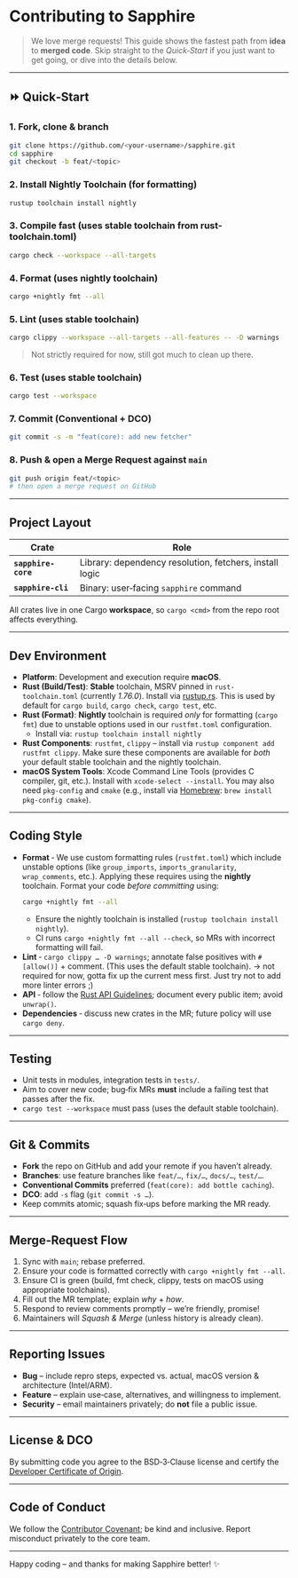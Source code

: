 # Contributing to Sapphire

> We love merge requests! This guide shows the fastest path from **idea** to **merged code**. Skip straight to the *Quick‑Start* if you just want to get going, or dive into the details below.

---

## ⏩ Quick‑Start

### 1. Fork, clone & branch
```bash
git clone https://github.com/<your-username>/sapphire.git
cd sapphire
git checkout -b feat/<topic>
```

### 2. Install Nightly Toolchain (for formatting)
```bash
rustup toolchain install nightly
```

### 3. Compile fast (uses stable toolchain from rust-toolchain.toml)
```bash
cargo check --workspace --all-targets
```

### 4. Format (uses nightly toolchain)
```bash
cargo +nightly fmt --all
```

### 5. Lint (uses stable toolchain)
```bash
cargo clippy --workspace --all-targets --all-features -- -D warnings
```
> Not strictly required for now, still got much to clean up there.

### 6. Test (uses stable toolchain)
```bash
cargo test --workspace
```

### 7. Commit (Conventional + DCO)
```bash
git commit -s -m "feat(core): add new fetcher"
```

### 8. Push & open a Merge Request against `main`
```bash
git push origin feat/<topic>
# then open a merge request on GitHub
```

-----

## Project Layout

| Crate               | Role                                                     |
| ------------------- | -------------------------------------------------------- |
| **`sapphire-core`** | Library: dependency resolution, fetchers, install logic  |
| **`sapphire-cli`**  | Binary: user‑facing `sapphire` command                   |

All crates live in one Cargo **workspace**, so `cargo <cmd>` from the repo root affects everything.

-----

## Dev Environment

  * **Platform**: Development and execution require **macOS**.
  * **Rust (Build/Test)**: **Stable** toolchain, MSRV pinned in `rust-toolchain.toml` (currently *1.76.0*). Install via [rustup.rs][rustup.rs]. This is used by default for `cargo build`, `cargo check`, `cargo test`, etc.
  * **Rust (Format)**: **Nightly** toolchain is required *only* for formatting (`cargo fmt`) due to unstable options used in our `rustfmt.toml` configuration.
      * Install via: `rustup toolchain install nightly`
  * **Rust Components**: `rustfmt`, `clippy` – install via `rustup component add rustfmt clippy`. Make sure these components are available for *both* your default stable toolchain and the nightly toolchain.
  * **macOS System Tools**: Xcode Command Line Tools (provides C compiler, git, etc.). Install with `xcode-select --install`. You may also need `pkg-config` and `cmake` (e.g., install via [Homebrew][Homebrew]: `brew install pkg-config cmake`).

-----

## Coding Style

  * **Format** ‑ We use custom formatting rules (`rustfmt.toml`) which include unstable options (like `group_imports`, `imports_granularity`, `wrap_comments`, etc.). Applying these requires using the **nightly** toolchain. Format your code *before committing* using:
    ```bash
    cargo +nightly fmt --all
    ```
      * Ensure the nightly toolchain is installed (`rustup toolchain install nightly`).
      * CI runs `cargo +nightly fmt --all --check`, so MRs with incorrect formatting will fail.
  * **Lint** ‑ `cargo clippy … -D warnings`; annotate false positives with `#[allow()]` + comment. (This uses the default stable toolchain). -> not required for now, gotta fix up the current mess first. Just try not to add more linter errors ;)
  * **API** ‑ follow the [Rust API Guidelines][Rust API Guidelines]; document every public item; avoid `unwrap()`.
  * **Dependencies** ‑ discuss new crates in the MR; future policy will use `cargo deny`.

-----

## Testing

  * Unit tests in modules, integration tests in `tests/`.
  * Aim to cover new code; bug‑fix MRs **must** include a failing test that passes after the fix.
  * `cargo test --workspace` must pass (uses the default stable toolchain).

-----

## Git & Commits

  * **Fork** the repo on GitHub and add your remote if you haven’t already.
  * **Branches**: use feature branches like `feat/…`, `fix/…`, `docs/…`, `test/…`.
  * **Conventional Commits** preferred (`feat(core): add bottle caching`).
  * **DCO**: add `-s` flag (`git commit -s …`).
  * Keep commits atomic; squash fix‑ups before marking the MR ready.

-----

## Merge‑Request Flow

1.  Sync with `main`; rebase preferred.
2.  Ensure your code is formatted correctly with `cargo +nightly fmt --all`.
3.  Ensure CI is green (build, fmt check, clippy, tests on macOS using appropriate toolchains).
4.  Fill out the MR template; explain *why* + *how*.
5.  Respond to review comments promptly – we’re friendly, promise!
6.  Maintainers will *Squash & Merge* (unless history is already clean).

-----

## Reporting Issues

  * **Bug** – include repro steps, expected vs. actual, macOS version & architecture (Intel/ARM).
  * **Feature** – explain use‑case, alternatives, and willingness to implement.
  * **Security** – email maintainers privately; do **not** file a public issue.

-----

## License & DCO

By submitting code you agree to the BSD‑3‑Clause license and certify the [Developer Certificate of Origin][Developer Certificate of Origin].

-----

## Code of Conduct

We follow the [Contributor Covenant][Contributor Covenant]; be kind and inclusive. Report misconduct privately to the core team.

-----

Happy coding – and thanks for making Sapphire better! ✨

[rustup.rs]: https://rustup.rs/
[homebrew]: https://brew.sh/
[Rust API Guidelines]: https://rust-lang.github.io/api-guidelines/
[Developer Certificate of Origin]: https://developercertificate.org/
[Contributor Covenant]: https://www.contributor-covenant.org/version/2/1/code_of_conduct/

